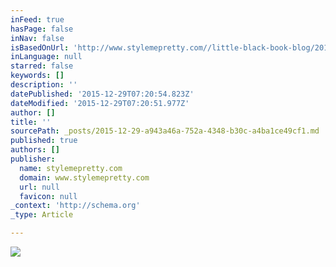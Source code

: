 ```yaml
---
inFeed: true
hasPage: false
inNav: false
isBasedOnUrl: 'http://www.stylemepretty.com//little-black-book-blog/2010/12/27/jeffrey-julia-woods-with-cosmopolitan-events-in-st-louis/'
inLanguage: null
starred: false
keywords: []
description: ''
datePublished: '2015-12-29T07:20:54.823Z'
dateModified: '2015-12-29T07:20:51.977Z'
author: []
title: ''
sourcePath: _posts/2015-12-29-a943a46a-752a-4348-b30c-a4ba1ce49cf1.md
published: true
authors: []
publisher:
  name: stylemepretty.com
  domain: www.stylemepretty.com
  url: null
  favicon: null
_context: 'http://schema.org'
_type: Article

---
```

![](http://o.aolcdn.com/smp/is/wp-content/gallery/ibb/eddye/ibb-1293469650$!600x.jpg)